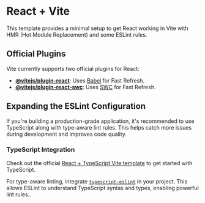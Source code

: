 # React + Vite

This template provides a minimal setup to get React working in Vite with HMR (Hot Module Replacement) and some ESLint rules.

## Official Plugins

Vite currently supports two official plugins for React:

- [**@vitejs/plugin-react**](https://github.com/vitejs/vite-plugin-react/blob/main/packages/plugin-react): Uses [Babel](https://babeljs.io/) for Fast Refresh.
- [**@vitejs/plugin-react-swc**](https://github.com/vitejs/vite-plugin-react/blob/main/packages/plugin-react-swc): Uses [SWC](https://swc.rs/) for Fast Refresh.

## Expanding the ESLint Configuration

If you're building a production-grade application, it's recommended to use TypeScript along with type-aware lint rules. This helps catch more issues during development and improves code quality.

### TypeScript Integration

Check out the official [React + TypeScript Vite template](https://github.com/vitejs/vite/tree/main/packages/create-vite/template-react-ts) to get started with TypeScript.

For type-aware linting, integrate [`typescript-eslint`](https://typescript-eslint.io/) in your project. This allows ESLint to understand TypeScript syntax and types, enabling powerful lint rules..

